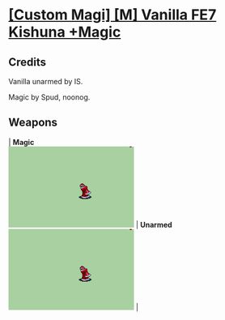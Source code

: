 # [\[Custom Magi\] \[M\] Vanilla FE7 Kishuna +Magic](./)
## Credits

Vanilla unarmed by IS.

Magic by Spud, noonog.

## Weapons

| <b>Magic</b><br/><img alt="Magic animation" src="./6.%20Magic/Magic.gif"/> | <b>Unarmed</b><br/><img alt="Unarmed animation" src="./8.%20Unarmed/Unarmed.gif"/> |
